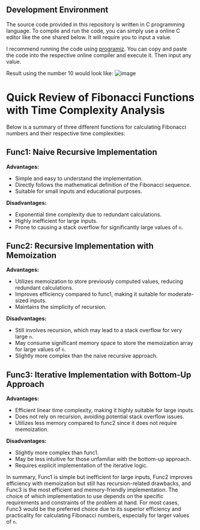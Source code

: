 ## Development Environment

The source code provided in this repository is written in C programming language. To compile and run the code, you can simply use a online C editor like the one shared below. It will require you to input a value.

I recommend running the code using [programiz](https://www.programiz.com/c-programming/online-compiler). You can copy and paste the code into the respective online compiler and execute it. Then input any value.

Result using the number 10 would look like:
![image](https://github.com/waleed-wajdan/BitnineInternshipTest/assets/135476607/792b44e7-b882-49a8-ac7c-5b31b9a109b6)


# Quick Review of Fibonacci Functions with Time Complexity Analysis

Below is a summary of three different functions for calculating Fibonacci numbers and their respective time complexities:

## Func1: Naive Recursive Implementation
**Advantages:**
- Simple and easy to understand the implementation.
- Directly follows the mathematical definition of the Fibonacci sequence.
- Suitable for small inputs and educational purposes.

**Disadvantages:**
- Exponential time complexity due to redundant calculations.
- Highly inefficient for large inputs.
- Prone to causing a stack overflow for significantly large values of `n`.

## Func2: Recursive Implementation with Memoization
**Advantages:**
- Utilizes memoization to store previously computed values, reducing redundant calculations.
- Improves efficiency compared to func1, making it suitable for moderate-sized inputs.
- Maintains the simplicity of recursion.

**Disadvantages:**
- Still involves recursion, which may lead to a stack overflow for very large `n`.
- May consume significant memory space to store the memoization array for large values of `n`.
- Slightly more complex than the naive recursive approach.

## Func3: Iterative Implementation with Bottom-Up Approach
**Advantages:**
- Efficient linear time complexity, making it highly suitable for large inputs.
- Does not rely on recursion, avoiding potential stack overflow issues.
- Utilizes less memory compared to func2 since it does not require memoization.

**Disadvantages:**
- Slightly more complex than func1.
- May be less intuitive for those unfamiliar with the bottom-up approach.
- Requires explicit implementation of the iterative logic.

In summary, Func1 is simple but inefficient for large inputs, Func2 improves efficiency with memoization but still has recursion-related drawbacks, and Func3 is the most efficient and memory-friendly implementation. The choice of which implementation to use depends on the specific requirements and constraints of the problem at hand. For most cases, Func3 would be the preferred choice due to its superior efficiency and practicality for calculating Fibonacci numbers, especially for larger values of `n`.
